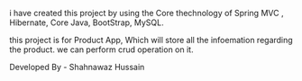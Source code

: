 i have created this project by using the Core thechnology of Spring MVC , Hibernate, Core Java, BootStrap, MySQL.

this project is for Product App, Which will store all the infoemation regarding the product.
we can perform crud operation on it.





Developed By - 
Shahnawaz Hussain
